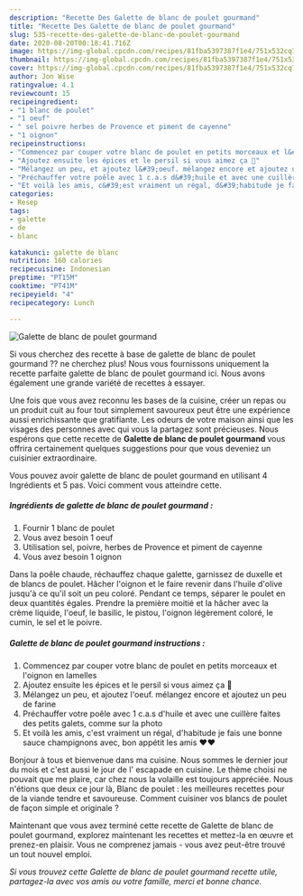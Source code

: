 ```yaml
---
description: "Recette Des Galette de blanc de poulet gourmand"
title: "Recette Des Galette de blanc de poulet gourmand"
slug: 535-recette-des-galette-de-blanc-de-poulet-gourmand
date: 2020-08-20T00:18:41.716Z
image: https://img-global.cpcdn.com/recipes/81fba5397387f1e4/751x532cq70/galette-de-blanc-de-poulet-gourmand-photo-principale-de-la-recette.jpg
thumbnail: https://img-global.cpcdn.com/recipes/81fba5397387f1e4/751x532cq70/galette-de-blanc-de-poulet-gourmand-photo-principale-de-la-recette.jpg
cover: https://img-global.cpcdn.com/recipes/81fba5397387f1e4/751x532cq70/galette-de-blanc-de-poulet-gourmand-photo-principale-de-la-recette.jpg
author: Jon Wise
ratingvalue: 4.1
reviewcount: 15
recipeingredient:
- "1 blanc de poulet"
- "1 oeuf"
- " sel poivre herbes de Provence et piment de cayenne"
- "1 oignon"
recipeinstructions:
- "Commencez par couper votre blanc de poulet en petits morceaux et l&#39;oignon en lamelles"
- "Ajoutez ensuite les épices et le persil si vous aimez ça 🤩"
- "Mélangez un peu, et ajoutez l&#39;oeuf. mélangez encore et ajoutez un peu de farine"
- "Préchauffer votre poêle avec 1 c.a.s d&#39;huile et avec une cuillère faites des petits galets, comme sur la photo"
- "Et voilà les amis, c&#39;est vraiment un régal, d&#39;habitude je fais une bonne sauce champignons avec, bon appétit les amis ❤❤"
categories:
- Resep
tags:
- galette
- de
- blanc

katakunci: galette de blanc 
nutrition: 160 calories
recipecuisine: Indonesian
preptime: "PT15M"
cooktime: "PT41M"
recipeyield: "4"
recipecategory: Lunch

---
```



![Galette de blanc de poulet gourmand](https://img-global.cpcdn.com/recipes/81fba5397387f1e4/751x532cq70/galette-de-blanc-de-poulet-gourmand-photo-principale-de-la-recette.jpg)

Si vous cherchez des recette à base de galette de blanc de poulet gourmand ?? ne cherchez plus! Nous vous fournissons uniquement la recette parfaite galette de blanc de poulet gourmand ici. Nous avons également une grande variété de recettes à essayer.

Une fois que vous avez reconnu les bases de la cuisine, créer un repas ou un produit cuit au four tout simplement savoureux peut être une expérience aussi enrichissante que gratifiante. Les odeurs de votre maison ainsi que les visages des personnes avec qui vous la partagez sont précieuses. Nous espérons que cette recette de <strong> Galette de blanc de poulet gourmand </strong> vous offrira certainement quelques suggestions pour que vous deveniez un cuisinier extraordinaire.

<!--inarticleads1-->

Vous pouvez avoir galette de blanc de poulet gourmand en utilisant 4 Ingrédients et 5 pas. Voici comment vous atteindre cette.

##### Ingrédients de galette de blanc de poulet gourmand :

1. Fournir 1 blanc de poulet
1. Vous avez besoin 1 oeuf
1. Utilisation  sel, poivre, herbes de Provence et piment de cayenne
1. Vous avez besoin 1 oignon


Dans la poêle chaude, réchauffez chaque galette, garnissez de duxelle et de blancs de poulet. Hâcher l&#39;oignon et le faire revenir dans l&#39;huile d&#39;olive jusqu&#39;à ce qu&#39;il soit un peu coloré. Pendant ce temps, séparer le poulet en deux quantités égales. Prendre la première moitié et la hâcher avec la crème liquide, l&#39;oeuf, le basilic, le pistou, l&#39;oignon légèrement coloré, le cumin, le sel et le poivre. 

<!--inarticleads2-->

##### Galette de blanc de poulet gourmand instructions :

1. Commencez par couper votre blanc de poulet en petits morceaux et l&#39;oignon en lamelles
1. Ajoutez ensuite les épices et le persil si vous aimez ça 🤩
1. Mélangez un peu, et ajoutez l&#39;oeuf. mélangez encore et ajoutez un peu de farine
1. Préchauffer votre poêle avec 1 c.a.s d&#39;huile et avec une cuillère faites des petits galets, comme sur la photo
1. Et voilà les amis, c&#39;est vraiment un régal, d&#39;habitude je fais une bonne sauce champignons avec, bon appétit les amis ❤❤


Bonjour à tous et bienvenue dans ma cuisine. Nous sommes le dernier jour du mois et c&#39;est aussi le jour de l&#39; escapade en cuisine. Le thème choisi ne pouvait que me plaire, car chez nous la volaille est toujours appréciée. Nous n&#39;étions que deux ce jour là, Blanc de poulet : les meilleures recettes pour de la viande tendre et savoureuse. Comment cuisiner vos blancs de poulet de façon simple et originale ? 

<!--inarticleads1-->

<p>
Maintenant que vous avez terminé cette recette de Galette de blanc de poulet gourmand, explorez maintenant les recettes et mettez-la en œuvre et prenez-en plaisir. Vous ne comprenez jamais - vous avez peut-être trouvé un tout nouvel emploi.
</p>

<p>
<i>Si vous trouvez cette Galette de blanc de poulet gourmand recette utile, partagez-la avec vos amis ou votre famille, merci et bonne chance.</i>
</p>
